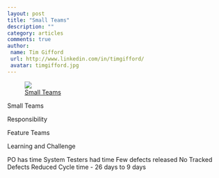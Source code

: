 ```yaml
---
layout: post
title: "Small Teams"
description: ""
category: articles
comments: true
author:
 name: Tim Gifford
 url: http://www.linkedin.com/in/timgifford/
 avatar: timgifford.jpg
---
```

<figure>
	<a href="http://www.flickr.com/photos/mac_filko/5109844753/in/photolist-8MxhPB-8VZQ3e-cmFieC-bQdHjB-84toZq-89zQBj-8y7nsY-7U2jZB-7ypXGN-eGLt8k-cmbasE-dnWCns-aALUA1-aAJ7z2-dpxfGm-a6LaNH-a7Kz71-cw69s3-b2UT6p-dm7rWc-drZZTA-7A47Nd-coT5To-crEka5-dqqrNr-dnWwLM-933pKy-dnWCqY-dnWwS4-dnWwHi-fDC4tn-fDtMi9-fDpmvJ/"><img src="http://farm2.staticflickr.com/1376/5109844753_f18d3c7286_b_d.jpg"></a>
	<figcaption><a
href="http://www.flickr.com/photos/mac_filko/5109844753/in/photolist-8MxhPB-8VZQ3e-cmFieC-bQdHjB-84toZq-89zQBj-8y7nsY-7U2jZB-7ypXGN-eGLt8k-cmbasE-dnWCns-aALUA1-aAJ7z2-dpxfGm-a6LaNH-a7Kz71-cw69s3-b2UT6p-dm7rWc-drZZTA-7A47Nd-coT5To-crEka5-dqqrNr-dnWwLM-933pKy-dnWCqY-dnWwS4-dnWwHi-fDC4tn-fDtMi9-fDpmvJ/"
title="Small Teams">Small Teams</a>
  </figcaption>
</figure>

Small Teams

Responsibility

Feature Teams

Learning and Challenge

PO has time
System Testers had time
Few defects released
No Tracked Defects
Reduced Cycle time - 26 days to 9 days

